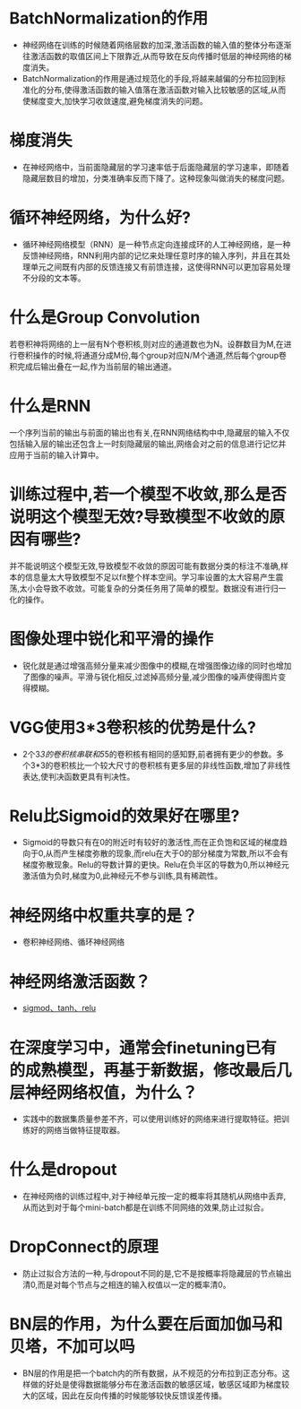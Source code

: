 # BatchNormalization的作用
-   神经网络在训练的时候随着网络层数的加深,激活函数的输入值的整体分布逐渐往激活函数的取值区间上下限靠近,从而导致在反向传播时低层的神经网络的梯度消失。
-   BatchNormalization的作用是通过规范化的手段,将越来越偏的分布拉回到标准化的分布,使得激活函数的输入值落在激活函数对输入比较敏感的区域,从而使梯度变大,加快学习收敛速度,避免梯度消失的问题。

# 梯度消失
-   在神经网络中，当前面隐藏层的学习速率低于后面隐藏层的学习速率，即随着隐藏层数目的增加，分类准确率反而下降了。这种现象叫做消失的梯度问题。

# 循环神经网络，为什么好?
-    循环神经网络模型（RNN）是一种节点定向连接成环的人工神经网络，是一种反馈神经网络，RNN利用内部的记忆来处理任意时序的输入序列，并且在其处理单元之间既有内部的反馈连接又有前馈连接，这使得RNN可以更加容易处理不分段的文本等。

# 什么是Group Convolution
若卷积神将网络的上一层有N个卷积核,则对应的通道数也为N。设群数目为M,在进行卷积操作的时候,将通道分成M份,每个group对应N/M个通道,然后每个group卷积完成后输出叠在一起,作为当前层的输出通道。

# 什么是RNN
一个序列当前的输出与前面的输出也有关,在RNN网络结构中中,隐藏层的输入不仅包括输入层的输出还包含上一时刻隐藏层的输出,网络会对之前的信息进行记忆并应用于当前的输入计算中。

# 训练过程中,若一个模型不收敛,那么是否说明这个模型无效?导致模型不收敛的原因有哪些?
并不能说明这个模型无效,导致模型不收敛的原因可能有数据分类的标注不准确,样本的信息量太大导致模型不足以fit整个样本空间。学习率设置的太大容易产生震荡,太小会导致不收敛。可能复杂的分类任务用了简单的模型。数据没有进行归一化的操作。

# 图像处理中锐化和平滑的操作
- 锐化就是通过增强高频分量来减少图像中的模糊,在增强图像边缘的同时也增加了图像的噪声。平滑与锐化相反,过滤掉高频分量,减少图像的噪声使得图片变得模糊。


# VGG使用3*3卷积核的优势是什么?
-   2个3*3的卷积核串联和5*5的卷积核有相同的感知野,前者拥有更少的参数。多个3*3的卷积核比一个较大尺寸的卷积核有更多层的非线性函数,增加了非线性表达,使判决函数更具有判决性。

# Relu比Sigmoid的效果好在哪里?
-   Sigmoid的导数只有在0的附近时有较好的激活性,而在正负饱和区域的梯度趋向于0,从而产生梯度弥散的现象,而relu在大于0的部分梯度为常数,所以不会有梯度弥散现象。Relu的导数计算的更快。Relu在负半区的导数为0,所以神经元激活值为负时,梯度为0,此神经元不参与训练,具有稀疏性。

# 神经网络中权重共享的是？
-   卷积神经网络、循环神经网络

# 神经网络激活函数？
-   [sigmod、tanh、relu](https://www.jianshu.com/p/857d5859d2cc)

# 在深度学习中，通常会finetuning已有的成熟模型，再基于新数据，修改最后几层神经网络权值，为什么？
- 实践中的数据集质量参差不齐，可以使用训练好的网络来进行提取特征。把训练好的网络当做特征提取器。

# 什么是dropout
-   在神经网络的训练过程中,对于神经单元按一定的概率将其随机从网络中丢弃,从而达到对于每个mini-batch都是在训练不同网络的效果,防止过拟合。

# DropConnect的原理
-   防止过拟合方法的一种,与dropout不同的是,它不是按概率将隐藏层的节点输出清0,而是对每个节点与之相连的输入权值以一定的概率清0。

# BN层的作用，为什么要在后面加伽马和贝塔，不加可以吗
-   BN层的作用是把一个batch内的所有数据，从不规范的分布拉到正态分布。这样做的好处是使得数据能够分布在激活函数的敏感区域，敏感区域即为梯度较大的区域，因此在反向传播的时候能够较快反馈误差传播。